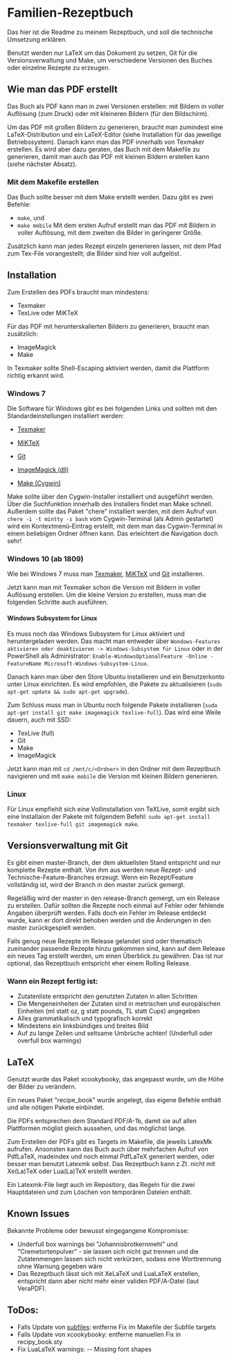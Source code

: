 # Familien-Rezeptbuch
Das hier ist die Readme zu meinem Rezeptbuch, und soll die technische Umsetzung erklären.

Benutzt werden nur LaTeX um das Dokument zu setzen, Git für die Versionsverwaltung und Make, um verschiedene Versionen des Buches oder einzelne Rezepte zu erzeugen.


## Wie man das PDF erstellt
Das Buch als PDF kann man in zwei Versionen erstellen: mit Bildern in voller Auflösung (zum Druck) oder mit kleineren Bildern (für den Bildschirm).

Um das PDF mit großen Bildern zu generieren, braucht man zumindest eine LaTeX-Distribution und ein LaTeX-Editor (siehe Installation für das jeweilige Betriebssystem). Danach kann man das PDF innerhalb von Texmaker erstellen. Es wird aber dazu geraten, das Buch mit dem Makefile zu generieren, damit man auch das PDF mit kleinen Bildern erstellen kann (siehe nächster Absatz).

### Mit dem Makefile erstellen
Das Buch sollte besser mit dem Make erstellt werden. Dazu gibt es zwei Befehle:
- ```make```, und
- ```make mobile```
Mit dem ersten Aufruf erstellt man das PDF mit Bildern in voller Auflösung, mit dem zweiten die Bilder in geringerer Größe.

Zusätzlich kann man jedes Rezept einzeln generieren lassen, mit dem Pfad zum Tex-File vorangestellt; die Bilder sind hier voll aufgelöst.


## Installation
Zum Erstellen des PDFs braucht man mindestens:
- Texmaker
- TexLive oder MiKTeX

Für das PDF mit herunterskalierten Bildern zu generieren, braucht man zusätzlich:
- ImageMagick
- Make

In Texmaker sollte Shell-Escaping aktiviert werden, damit die Plattform richtig erkannt wird.

### Windows 7
Die Software für Windows gibt es bei folgenden Links und sollten mit den Standardeinstellungen installiert werden:
- [Texmaker](http://www.xm1math.net/texmaker/)
- [MiKTeX](http://miktex.org/)

- [Git](https://git-scm.com/download/)
- [ImageMagick (dll)](https://www.imagemagick.org/script/download.php)
- [Make (Cygwin)](https://cygwin.com/install.html)

Make sollte über den Cygwin-Installer installiert und ausgeführt werden. Über die Suchfunktion innerhalb des Installers findet man Make schnell. Außerdem sollte das Paket "chere" installiert werden, mit dem Aufruf von ```chere -i -t mintty -s bash``` vom Cygwin-Terminal (als Admin gestartet) wird ein Kontextmenü-Eintrag erstellt, mit dem man das Cygwin-Terminal in einem beliebigen Ordner öffnen kann. Das erleichtert die Navigation doch sehr!

### Windows 10 (ab 1809)
Wie bei Windows 7 muss man [Texmaker](http://www.xm1math.net/texmaker/), [MiKTeX](http://miktex.org/) und [Git](https://git-scm.com/download/) installieren.

Jetzt kann man mit Texmaker schon die Version mit Bildern in voller Auflösung erstellen. Um die kleine Version zu erstellen, muss man die folgenden Schritte auch ausführen.

#### Windows Subsystem for Linux
Es muss noch das Windows Subsystem for Linux aktiviert und heruntergeladen werden.
Das macht man entweder über ```Wondows-Features aktivieren oder deaktivieren -> Windows-Subsystem für Linux``` oder in der PowerShell als Administrator: ```Enable-WindowsOptionalFeature -Online -FeatureName Microsoft-Windows-Subsystem-Linux```.

Danach kann man über den Store Ubuntu installieren und ein Benutzerkonto unter Linux einrichten. Es wird empfohlen, die Pakete zu aktualisieren (```sudo apt-get update && sudo apt-get upgrade```).

Zum Schluss muss man in Ubuntu noch folgende Pakete installieren (```sudo apt-get install git make imagemagick texlive-full```). Das wird eine Weile dauern, auch mit SSD:
- TexLive (full)
- Git
- Make
- ImageMagick

Jetzt kann man mit ```cd /mnt/c/<Ordner>``` in den Ordner mit dem Rezeptbuch navigieren und mit ```make mobile``` die Version mit kleinen Bildern generieren.

### Linux
Für Linux empfiehlt sich eine Vollinstallation von TeXLive, somit ergibt sich eine Installaion der Pakete mit folgendem Befehl: ```sudo apt-get install texmaker texlive-full git imagemagick make```.


## Versionsverwaltung mit Git
Es gibt einen master-Branch, der dem aktuellsten Stand entspricht und nur komplette Rezepte enthält. Von ihm aus werden neue Rezept- und Technische-Feature-Branches erzeugt. Wenn ein Rezept/Feature vollständig ist, wird der Branch in den master zurück gemergt.

Regeläßig wird der master in den release-Branch gemergt, um ein Release zu erstellen. Dafür sollten die Rezepte noch einmal auf Fehler oder fehlende Angaben überprüft werden. Falls doch ein Fehler im Release entdeckt wurde, kann er dort direkt behoben werden und die Änderungen in den master zurückgespielt werden.

Falls genug neue Rezepte im Release gelandet sind oder thematisch zueinander passende Rezepte hinzu gekommen sind, kann auf dem Release ein neues Tag erstellt werden, um einen Überblick zu gewähren. Das ist nur optional, das Rezeptbuch entspricht eher einem Rolling Release.


### Wann ein Rezept fertig ist:
- Zutatenliste entspricht den genutzten Zutaten in allen Schritten
- Die Mengeneinheiten der Zutaten sind in metrischen und europäischen Einheiten (ml statt oz, g statt pounds, TL statt Cups) angegeben
- Alles grammatikalisch und typografisch korrekt
- Mindestens ein linksbündiges und breites Bild
- Auf zu lange Zeilen und seltsame Umbrüche achten! (Underfull oder overfull box warnings)


## LaTeX
Genutzt wurde das Paket xcookybooky, das angepasst wurde, um die Höhe der Bilder zu verändern.

Ein neues Paket "recipe_book" wurde angelegt, das eigene Befehle enthält und alle nötigen Pakete einbindet.

Die PDFs entsprechen dem Standard PDF/A-1b, damit sie auf allen Plattformen möglist gleich aussehen, und das möglichst lange.

Zum Erstellen der PDFs gibt es Targets im Makefile, die jeweils LatexMk aufrufen. Ansonsten kann das Buch auch über mehrfachen Aufruf von PdfLaTeX, madeindex und noch einmal PdfLaTeX generiert werden, oder besser man benutzt Latexmk selbst. Das Rezeptbuch kann z.Zt. nicht mit Xe(La)TeX oder Lua(La)TeX erstellt werden.

Ein Latexmk-File liegt auch im Repository, das Regeln für die zwei Hauptdateien und zum Löschen von temporären Dateien enthält.


## Known Issues
Bekannte Probleme oder bewusst eingegangene Kompromisse:
- Underfull box warnings bei "Johannisbrotkernmehl" und "Cremetortenpulver" - sie lassen sich nicht gut trennen und die Zutatenmengen lassen sich nicht verkürzen, sodass eine Worttrennung ohne Warnung gegeben wäre
- Das Rezeptbuch lässt sich mit XeLaTeX und LuaLaTeX erstellen, entspricht dann aber nicht mehr einer validen PDF/A-Datei (laut VeraPDF).


## ToDos:
- Falls Update von [subfiles](https://github.com/gsalzer/subfiles/issues/3): entferne Fix im Makefile der Subfile targets
- Falls Update von xcookybooky: entferne manuellen Fix in recipy_book.sty
- Fix LuaLaTeX warnings:
-- Missing font shapes
